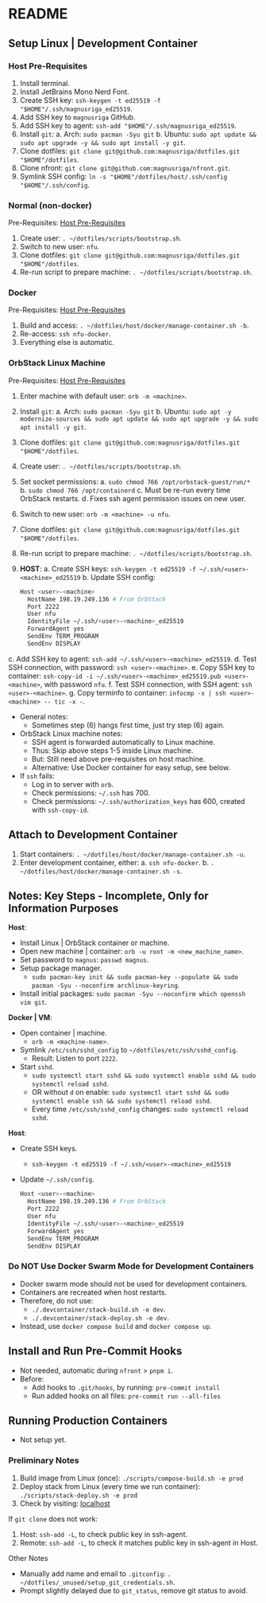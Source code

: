 # README

## Setup Linux | Development Container

### Host Pre-Requisites

1. Install terminal.
2. Install JetBrains Mono Nerd Font.
3. Create SSH key: `ssh-keygen -t ed25519 -f "$HOME"/.ssh/magnusriga_ed25519`.
4. Add SSH key to `magnusriga` GitHub.
5. Add SSH key to agent: `ssh-add "$HOME"/.ssh/magnusriga_ed25519`.
6. Install `git`:
   a. Arch: `sudo pacman -Syu git`
   b. Ubuntu: `sudo apt update && sudo apt upgrade -y && sudo apt install -y git`.
7. Clone dotfiles: `git clone git@github.com:magnusriga/dotfiles.git "$HOME"/dotfiles`.
8. Clone nfront: `git clone git@github.com:magnusriga/nfront.git`.
9. Symlink SSH config: `ln -s "$HOME"/dotfiles/host/.ssh/config "$HOME"/.ssh/config`.

### Normal (non-docker)

Pre-Requisites: [Host Pre-Requisites](#host-pre-requisites)

1. Create user: `. ~/dotfiles/scripts/bootstrap.sh`.
2. Switch to new user: `nfu`.
3. Clone dotfiles: `git clone git@github.com:magnusriga/dotfiles.git "$HOME"/dotfiles`.
4. Re-run script to prepare machine: `. ~/dotfiles/scripts/bootstrap.sh`.

### Docker

Pre-Requisites: [Host Pre-Requisites](#host-pre-requisites)

1. Build and access: `. ~/dotfiles/host/docker/manage-container.sh -b`.
2. Re-access: `ssh nfu-docker`.
3. Everything else is automatic.

### OrbStack Linux Machine

Pre-Requisites: [Host Pre-Requisites](#host-pre-requisites)

1. Enter machine with default user: `orb -m <machine>`.
2. Install `git`:
   a. Arch: `sudo pacman -Syu git`
   b. Ubuntu: `sudo apt -y modernize-sources && sudo apt update && sudo apt upgrade -y && sudo apt install -y git`.
3. Clone dotfiles: `git clone git@github.com:magnusriga/dotfiles.git "$HOME"/dotfiles`.
4. Create user: `. ~/dotfiles/scripts/bootstrap.sh`.
5. Set socket permissions:
   a. `sudo chmod 766 /opt/orbstack-guest/run/*`
   b. `sudo chmod 766 /opt/containerd`
   c. Must be re-run every time OrbStack restarts.
   d. Fixes ssh agent permission issues on new user.
6. Switch to new user: `orb -m <machine> -u nfu`.
7. Clone dotfiles: `git clone git@github.com:magnusriga/dotfiles.git "$HOME"/dotfiles`.
8. Re-run script to prepare machine: `. ~/dotfiles/scripts/bootstrap.sh`.
9. **HOST**:
   a. Create SSH keys: `ssh-keygen -t ed25519 -f ~/.ssh/<user>-<machine>_ed25519`
   b. Update SSH config:

   ```bash
   Host <user>-<machine>
     HostName 198.19.249.136 # From OrbStack
     Port 2222
     User nfu
     IdentityFile ~/.ssh/<user>-<machine>_ed25519
     ForwardAgent yes
     SendEnv TERM_PROGRAM
     SendEnv DISPLAY
   ```

c. Add SSH key to agent: `ssh-add ~/.ssh/<user>-<machine>_ed25519`.
d. Test SSH connection, with password: `ssh <user>-<machine>`.
e. Copy SSH key to container: `ssh-copy-id -i ~/.ssh/<user>-<machine>_ed25519.pub <user>-<machine>`, with password `nfu`.
f. Test SSH connection, with SSH agent: `ssh <user>-<machine>`.
g. Copy terminfo to container: `infocmp -x | ssh <user>-<machine> -- tic -x -`.

- General notes:
  - Sometimes step (6) hangs first time, just try step (6) again.
- OrbStack Linux machine notes:
  - SSH agent is forwarded automatically to Linux machine.
  - Thus: Skip above steps 1-5 inside Linux machine.
  - But: Still need above pre-requisites on host machine.
  - Alternative: Use Docker container for easy setup, see below.
- If `ssh` fails:
  - Log in to server with `orb`.
  - Check permissions: `~/.ssh` has 700.
  - Check permissions: `~/.ssh/authorization_keys` has 600, created with `ssh-copy-id`.

## Attach to Development Container

1. Start containers: `. ~/dotfiles/host/docker/manage-container.sh -u`.
1. Enter development container, either:
   a. `ssh nfu-docker`.
   b. `. ~/dotfiles/host/docker/manage-container.sh -s`.

## Notes: Key Steps - Incomplete, Only for Information Purposes

**Host**:

- Install Linux | OrbStack container or machine.
- Open new machine | container: `orb -u root -m <new_machine_name>`.
- Set password to `magnus`: `passwd magnus`.
- Setup package manager.
  - `sudo pacman-key init && sudo pacman-key --populate && sudo pacman -Syu --noconfirm archlinux-keyring`.
- Install initial packages: `sudo pacman -Syu --noconfirm which openssh vim git`.

**Docker | VM**:

- Open container | machine.
  - `orb -m <machine-name>`.
- Symlink `/etc/ssh/sshd_config` to `~/dotfiles/etc/ssh/sshd_config`.
  - Result: Listen to port `2222`.
- Start `sshd`.
  - `sudo systemctl start sshd && sudo systemctl enable sshd && sudo systemctl reload sshd`.
  - OR without `d` on enable: `sudo systemctl start sshd && sudo systemctl enable ssh && sudo systemctl reload sshd`.
  - Every time `/etc/ssh/sshd_config` changes: `sudo systemctl reload sshd`.

**Host**:

- Create SSH keys.
  - `ssh-keygen -t ed25519 -f ~/.ssh/<user>-<machine>_ed25519`
- Update `~/.ssh/config`.

  ```bash
  Host <user>-<machine>
    HostName 198.19.249.136 # From OrbStack
    Port 2222
    User nfu
    IdentityFile ~/.ssh/<user>-<machine>_ed25519
    ForwardAgent yes
    SendEnv TERM_PROGRAM
    SendEnv DISPLAY
  ```

### Do NOT Use Docker Swarm Mode for Development Containers

- Docker swarm mode should not be used for development containers.
- Containers are recreated when host restarts.
- Therefore, do not use:
  - `./.devcontainer/stack-build.sh -e dev`.
  - `./.devcontainer/stack-deploy.sh -e dev`.
- Instead, use `docker compose build` and `docker compose up`.

## Install and Run Pre-Commit Hooks

- Not needed, automatic during `nfront` > `pnpm i`.
- Before:
  - Add hooks to `.git/hooks`, by running: `pre-commit install`
  - Run added hooks on all files: `pre-commit run --all-files`

## Running Production Containers

- Not setup yet.

### Preliminary Notes

1. Build image from Linux (once): `./scripts/compose-build.sh -e prod`
2. Deploy stack from Linux (every time we run container): `./scripts/stack-deploy.sh -e prod`
3. Check by visiting: [localhost](http://localhost:3000)

If `git clone` does not work:

1. Host: `ssh-add -L`, to check public key in ssh-agent.
2. Remote: `ssh-add -L`, to check it matches public key in ssh-agent in Host.

Other Notes

- Manually add name and email to `.gitconfig`: `. ~/dotfiles/_unused/setup_git_credentials.sh`.
- Prompt slightly delayed due to `git_status`, remove git status to avoid.

